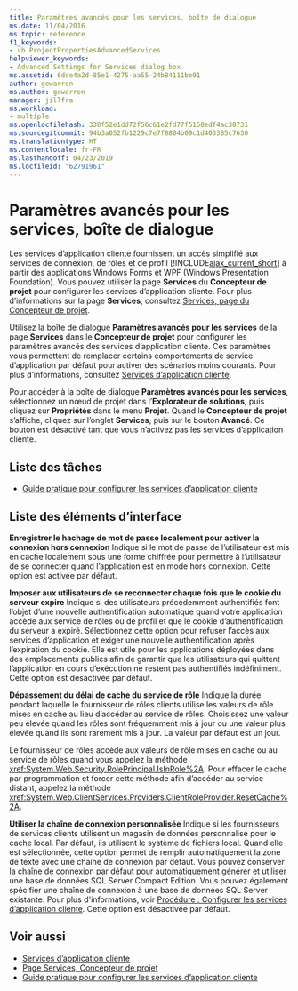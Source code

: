 ```yaml
---
title: Paramètres avancés pour les services, boîte de dialogue
ms.date: 11/04/2016
ms.topic: reference
f1_keywords:
- vb.ProjectPropertiesAdvancedServices
helpviewer_keywords:
- Advanced Settings for Services dialog box
ms.assetid: 6dde4a2d-85e1-4275-aa55-24b84111be91
author: gewarren
ms.author: gewarren
manager: jillfra
ms.workload:
- multiple
ms.openlocfilehash: 330f52e1dd72f56c61e2fd77f5150edf4ac30731
ms.sourcegitcommit: 94b3a052fb1229c7e7f8804b09c1d403385c7630
ms.translationtype: HT
ms.contentlocale: fr-FR
ms.lasthandoff: 04/23/2019
ms.locfileid: "62791961"
---
```

# <a name="advanced-settings-for-services-dialog-box"></a>Paramètres avancés pour les services, boîte de dialogue
Les services d’application cliente fournissent un accès simplifié aux services de connexion, de rôles et de profil [!INCLUDE[ajax_current_short](../../ide/reference/includes/ajax_current_short_md.md)] à partir des applications Windows Forms et WPF (Windows Presentation Foundation). Vous pouvez utiliser la page **Services** du **Concepteur de projet** pour configurer les services d’application cliente. Pour plus d’informations sur la page **Services**, consultez [Services, page du Concepteur de projet](../../ide/reference/services-page-project-designer.md).

 Utilisez la boîte de dialogue **Paramètres avancés pour les services** de la page **Services** dans le **Concepteur de projet** pour configurer les paramètres avancés des services d’application cliente. Ces paramètres vous permettent de remplacer certains comportements de service d’application par défaut pour activer des scénarios moins courants. Pour plus d’informations, consultez [Services d’application cliente](/dotnet/framework/common-client-technologies/client-application-services).

 Pour accéder à la boîte de dialogue **Paramètres avancés pour les services**, sélectionnez un nœud de projet dans l’**Explorateur de solutions**, puis cliquez sur **Propriétés** dans le menu **Projet**. Quand le **Concepteur de projet** s’affiche, cliquez sur l’onglet **Services**, puis sur le bouton **Avancé**. Ce bouton est désactivé tant que vous n’activez pas les services d’application cliente.

## <a name="task-list"></a>Liste des tâches

- [Guide pratique pour configurer les services d’application cliente](/dotnet/framework/common-client-technologies/how-to-configure-client-application-services)

## <a name="uielement-list"></a>Liste des éléments d’interface

 **Enregistrer le hachage de mot de passe localement pour activer la connexion hors connexion** Indique si le mot de passe de l’utilisateur est mis en cache localement sous une forme chiffrée pour permettre à l’utilisateur de se connecter quand l’application est en mode hors connexion. Cette option est activée par défaut.

 **Imposer aux utilisateurs de se reconnecter chaque fois que le cookie du serveur expire** Indique si des utilisateurs précédemment authentifiés font l’objet d’une nouvelle authentification automatique quand votre application accède aux service de rôles ou de profil et que le cookie d’authentification du serveur a expiré. Sélectionnez cette option pour refuser l’accès aux services d’application et exiger une nouvelle authentification après l’expiration du cookie. Elle est utile pour les applications déployées dans des emplacements publics afin de garantir que les utilisateurs qui quittent l’application en cours d’exécution ne restent pas authentifiés indéfiniment. Cette option est désactivée par défaut.

 **Dépassement du délai de cache du service de rôle** Indique la durée pendant laquelle le fournisseur de rôles clients utilise les valeurs de rôle mises en cache au lieu d’accéder au service de rôles. Choisissez une valeur peu élevée quand les rôles sont fréquemment mis à jour ou une valeur plus élevée quand ils sont rarement mis à jour. La valeur par défaut est un jour.

 Le fournisseur de rôles accède aux valeurs de rôle mises en cache ou au service de rôles quand vous appelez la méthode <xref:System.Web.Security.RolePrincipal.IsInRole%2A>. Pour effacer le cache par programmation et forcer cette méthode afin d’accéder au service distant, appelez la méthode <xref:System.Web.ClientServices.Providers.ClientRoleProvider.ResetCache%2A>.

 **Utiliser la chaîne de connexion personnalisée** Indique si les fournisseurs de services clients utilisent un magasin de données personnalisé pour le cache local. Par défaut, ils utilisent le système de fichiers local. Quand elle est sélectionnée, cette option permet de remplir automatiquement la zone de texte avec une chaîne de connexion par défaut. Vous pouvez conserver la chaîne de connexion par défaut pour automatiquement générer et utiliser une base de données SQL Server Compact Edition. Vous pouvez également spécifier une chaîne de connexion à une base de données SQL Server existante. Pour plus d'informations, voir [Procédure : Configurer les services d’application cliente](/dotnet/framework/common-client-technologies/how-to-configure-client-application-services). Cette option est désactivée par défaut.

## <a name="see-also"></a>Voir aussi

- [Services d’application cliente](/dotnet/framework/common-client-technologies/client-application-services)
- [Page Services, Concepteur de projet](../../ide/reference/services-page-project-designer.md)
- [Guide pratique pour configurer les services d’application cliente](/dotnet/framework/common-client-technologies/how-to-configure-client-application-services)